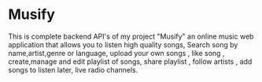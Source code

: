 # Musify
This is complete backend API's of my project "Musify" an online music web application that allows you to listen high quality songs, Search song by name,artist,genre or language, upload your own songs , like song , create,manage and edit playlist of songs, share playlist , follow artists , add songs to listen later, live radio channels.
